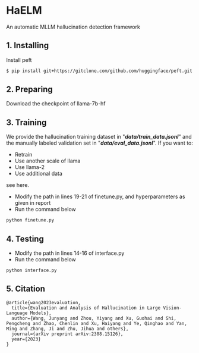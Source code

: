 # HaELM
An automatic MLLM hallucination detection framework

## 1. Installing
Install peft
```bash
$ pip install git+https://gitclone.com/github.com/huggingface/peft.git -i https://pypi.mirrors.ustc.edu.cn/simple --trusted-host=pypi.mirrors.ustc.edu.cn
```

## 2. Preparing
Download the checkpoint of llama-7b-hf

## 3. Training
We provide the hallucination training dataset in "***data/train_data.jsonl***" and the manually labeled validation set in "***data/eval_data.jsonl***".
If you want to:
* Retrain
* Use another scale of llama
* Use llama-2
* Use additional data

see here.

* Modify the path in lines 19-21 of finetune.py, and hyperparameters as given in report
* Run the command below
```bash
python finetune.py 
```

## 4. Testing
* Modify the path in lines 14-16 of interface.py
* Run the command below
```bash
python interface.py 
```

## 5. Citation
```
@article{wang2023evaluation,
  title={Evaluation and Analysis of Hallucination in Large Vision-Language Models},
  author={Wang, Junyang and Zhou, Yiyang and Xu, Guohai and Shi, Pengcheng and Zhao, Chenlin and Xu, Haiyang and Ye, Qinghao and Yan, Ming and Zhang, Ji and Zhu, Jihua and others},
  journal={arXiv preprint arXiv:2308.15126},
  year={2023}
}
```

